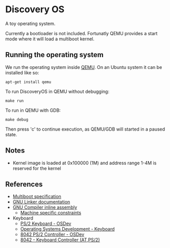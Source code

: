 # Discovery OS

A toy operating system.

Currently a bootloader is not included. Fortunatly QEMU provides a start mode where
it will load a multiboot kernel.

## Running the operating system

We run the operating system inside [QEMU](https://www.qemu.org/). On an Ubuntu
system it can be installed like so:
```
apt-get install qemu
```

To run DiscoveryOS in QEMU without debugging:
```
make run
```

To run in QEMU with GDB:
```
make debug
```
Then press 'c' to continue execution, as QEMU/GDB will started in a paused state.

## Notes

- Kernel image is loaded at 0x100000 (1M) and address range 1-4M
is reserved for the kernel

## References

* [Multiboot specification](https://www.gnu.org/software/grub/manual/multiboot/multiboot.html)
* [GNU Linker documentation](https://sourceware.org/binutils/docs-2.33.1/ld/index.html)
* [GNU Compiler inline assembly](https://gcc.gnu.org/onlinedocs/gcc/Using-Assembly-Language-with-C.html)
  * [Machine specific constraints](https://gcc.gnu.org/onlinedocs/gcc/Machine-Constraints.html#Machine-Constraints)
* Keyboard
  * [PS/2 Keyboard - OSDev](https://wiki.osdev.org/PS/2_Keyboard)
  * [Operating Systems Development - Keyboard](http://www.brokenthorn.com/Resources/OSDev19.html)
  * [8042 PS/2 Controller - OSDev](https://wiki.osdev.org/%228042%22_PS/2_Controller)
  * [8042 - Keyboard Controller (AT,PS/2)](https://stanislavs.org/helppc/8042.html)

